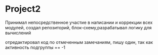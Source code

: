 # Project2

Принимал непосредственное участие в написании и коррекции всех модулей, создал репозиторий, блок-схему,разрабатывал логику для вычислений


отредактировал код по отмеченным замечаниям, пишу один, так как активность подгруппы == -1
